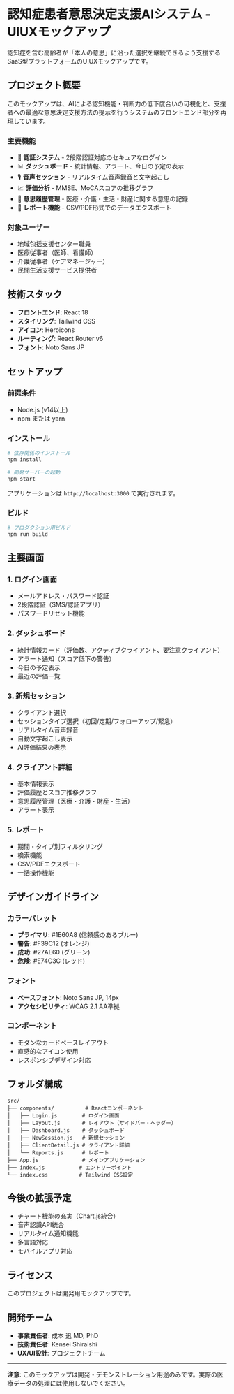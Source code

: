 # 認知症患者意思決定支援AIシステム - UIUXモックアップ

認知症を含む高齢者が「本人の意思」に沿った選択を継続できるよう支援するSaaS型プラットフォームのUIUXモックアップです。

## プロジェクト概要

このモックアップは、AIによる認知機能・判断力の低下度合いの可視化と、支援者への最適な意思決定支援方法の提示を行うシステムのフロントエンド部分を再現しています。

### 主要機能

- 🔐 **認証システム** - 2段階認証対応のセキュアなログイン
- 📊 **ダッシュボード** - 統計情報、アラート、今日の予定の表示
- 🎙️ **音声セッション** - リアルタイム音声録音と文字起こし
- 📈 **評価分析** - MMSE、MoCAスコアの推移グラフ
- 📝 **意思履歴管理** - 医療・介護・生活・財産に関する意思の記録
- 📑 **レポート機能** - CSV/PDF形式でのデータエクスポート

### 対象ユーザー

- 地域包括支援センター職員
- 医療従事者（医師、看護師）
- 介護従事者（ケアマネージャー）
- 民間生活支援サービス提供者

## 技術スタック

- **フロントエンド**: React 18
- **スタイリング**: Tailwind CSS
- **アイコン**: Heroicons
- **ルーティング**: React Router v6
- **フォント**: Noto Sans JP

## セットアップ

### 前提条件

- Node.js (v14以上)
- npm または yarn

### インストール

```bash
# 依存関係のインストール
npm install

# 開発サーバーの起動
npm start
```

アプリケーションは `http://localhost:3000` で実行されます。

### ビルド

```bash
# プロダクション用ビルド
npm run build
```

## 主要画面

### 1. ログイン画面
- メールアドレス・パスワード認証
- 2段階認証（SMS/認証アプリ）
- パスワードリセット機能

### 2. ダッシュボード
- 統計情報カード（評価数、アクティブクライアント、要注意クライアント）
- アラート通知（スコア低下の警告）
- 今日の予定表示
- 最近の評価一覧

### 3. 新規セッション
- クライアント選択
- セッションタイプ選択（初回/定期/フォローアップ/緊急）
- リアルタイム音声録音
- 自動文字起こし表示
- AI評価結果の表示

### 4. クライアント詳細
- 基本情報表示
- 評価履歴とスコア推移グラフ
- 意思履歴管理（医療・介護・財産・生活）
- アラート表示

### 5. レポート
- 期間・タイプ別フィルタリング
- 検索機能
- CSV/PDFエクスポート
- 一括操作機能

## デザインガイドライン

### カラーパレット
- **プライマリ**: #1E60A8 (信頼感のあるブルー)
- **警告**: #F39C12 (オレンジ)
- **成功**: #27AE60 (グリーン)
- **危険**: #E74C3C (レッド)

### フォント
- **ベースフォント**: Noto Sans JP, 14px
- **アクセシビリティ**: WCAG 2.1 AA準拠

### コンポーネント
- モダンなカードベースレイアウト
- 直感的なアイコン使用
- レスポンシブデザイン対応

## フォルダ構成

```
src/
├── components/          # Reactコンポーネント
│   ├── Login.js        # ログイン画面
│   ├── Layout.js       # レイアウト（サイドバー・ヘッダー）
│   ├── Dashboard.js    # ダッシュボード
│   ├── NewSession.js   # 新規セッション
│   ├── ClientDetail.js # クライアント詳細
│   └── Reports.js      # レポート
├── App.js              # メインアプリケーション
├── index.js           # エントリーポイント
└── index.css          # Tailwind CSS設定
```

## 今後の拡張予定

- チャート機能の充実（Chart.js統合）
- 音声認識API統合
- リアルタイム通知機能
- 多言語対応
- モバイルアプリ対応

## ライセンス

このプロジェクトは開発用モックアップです。

## 開発チーム

- **事業責任者**: 成本 迅 MD, PhD
- **技術責任者**: Kensei Shiraishi
- **UX/UI設計**: プロジェクトチーム

---

**注意**: このモックアップは開発・デモンストレーション用途のみです。実際の医療データの処理には使用しないでください。 